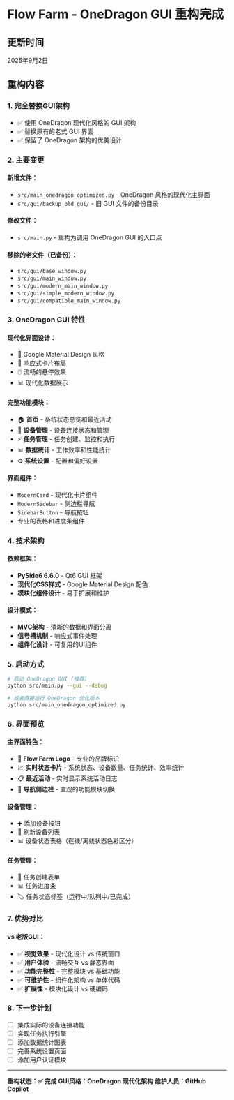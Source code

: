 # Flow Farm - OneDragon GUI 重构完成

## 更新时间
2025年9月2日

## 重构内容

### 1. 完全替换GUI架构
- ✅ 使用 OneDragon 现代化风格的 GUI 架构
- ✅ 替换原有的老式 GUI 界面
- ✅ 保留了 OneDragon 架构的优美设计

### 2. 主要变更

#### 新增文件：
- `src/main_onedragon_optimized.py` - OneDragon 风格的现代化主界面
- `src/gui/backup_old_gui/` - 旧 GUI 文件的备份目录

#### 修改文件：
- `src/main.py` - 重构为调用 OneDragon GUI 的入口点

#### 移除的老文件（已备份）：
- `src/gui/base_window.py`
- `src/gui/main_window.py`
- `src/gui/modern_main_window.py`
- `src/gui/simple_modern_window.py`
- `src/gui/compatible_main_window.py`

### 3. OneDragon GUI 特性

#### 现代化界面设计：
- 🎨 Google Material Design 风格
- 📱 响应式卡片布局
- 🖱️ 流畅的悬停效果
- 📊 现代化数据展示

#### 完整功能模块：
- 🏠 **首页** - 系统状态总览和最近活动
- 📱 **设备管理** - 设备连接状态和管理
- ⚡ **任务管理** - 任务创建、监控和执行
- 📊 **数据统计** - 工作效率和性能统计
- ⚙️ **系统设置** - 配置和偏好设置

#### 界面组件：
- `ModernCard` - 现代化卡片组件
- `ModernSidebar` - 侧边栏导航
- `SidebarButton` - 导航按钮
- 专业的表格和进度条组件

### 4. 技术架构

#### 依赖框架：
- **PySide6 6.6.0** - Qt6 GUI 框架
- **现代化CSS样式** - Google Material Design 配色
- **模块化组件设计** - 易于扩展和维护

#### 设计模式：
- **MVC架构** - 清晰的数据和界面分离
- **信号槽机制** - 响应式事件处理
- **组件化设计** - 可复用的UI组件

### 5. 启动方式

```bash
# 启动 OneDragon GUI (推荐)
python src/main.py --gui --debug

# 或者直接运行 OneDragon 优化版本
python src/main_onedragon_optimized.py
```

### 6. 界面预览

#### 主界面特色：
- 🚜 **Flow Farm Logo** - 专业的品牌标识
- 📈 **实时状态卡片** - 系统状态、设备数量、任务统计、效率统计
- 📋 **最近活动** - 实时显示系统活动日志
- 🎯 **导航侧边栏** - 直观的功能模块切换

#### 设备管理：
- ➕ 添加设备按钮
- 🔄 刷新设备列表
- 📊 设备状态表格（在线/离线状态色彩区分）

#### 任务管理：
- 📝 任务创建表单
- 📊 任务进度条
- 🏷️ 任务状态标签（运行中/队列中/已完成）

### 7. 优势对比

#### vs 老版GUI：
- ✅ **视觉效果** - 现代化设计 vs 传统窗口
- ✅ **用户体验** - 流畅交互 vs 静态界面
- ✅ **功能完整性** - 完整模块 vs 基础功能
- ✅ **可维护性** - 组件化架构 vs 单体代码
- ✅ **扩展性** - 模块化设计 vs 硬编码

### 8. 下一步计划

- [ ] 集成实际的设备连接功能
- [ ] 实现任务执行引擎
- [ ] 添加数据统计图表
- [ ] 完善系统设置页面
- [ ] 添加用户认证模块

---

**重构状态：✅ 完成**
**GUI风格：OneDragon 现代化架构**
**维护人员：GitHub Copilot**
